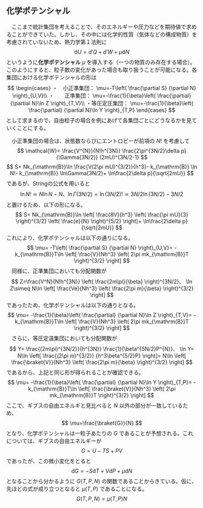 
## 化学ポテンシャル

　ここまで統計集団を考えることで、そのエネルギーや圧力などを期待値で求めることができていた。しかし、その中には化学的性質（気体などの構成物質）を考慮されていないため、熱力学第１法則に
$$
    \mathrm{d}U=
    \mathrm{d}'Q+\mathrm{d}'W+
    \mu\mathrm{d}N
$$
というように**化学ポテンシャル** $\mu$ を導入する（一つの物質のみ存在する場合）。このようにすると、粒子数の変化があった場合も取り扱うことが可能になる。各集団における化学ポテンシャルの形は
$$
    \begin{cases} 
        ・　小正準集団：
        \mu=-T\left(
            \frac{\partial S}
            {\partial N}
        \right)_{U,V}\\
        ・　　正準集団：
        \mu=-\frac{1}{\beta}\left(
            \frac{\partial}
            {\partial N}\ln Z
        \right)_{T,V}\\
        ・等圧定圧集団：
         \mu=-\frac{1}{\beta}\left(
            \frac{\partial}
            {\partial N}\ln Y
        \right)_{T,P}
    \end{cases}
$$
として求まるので、自由粒子の場合を例にあげて各集団ごとにどうなるかを見ていくことにする。

　小正準集団の場合は、状態数ならびにエントロピーが前項の $N!$ を考慮して
$$
    \mathcal{W}=
    \frac{V^{N}}{N!h^{3N}}
    \frac{2\pi^{3N/2}\delta p}
    {\Gamma(3N/2)}
    (2mU)^{3N/2-1}
$$
$$
    S=
    Nk_{\mathrm{B}}\ln
    \frac{V(2\pi mU)^{3/2}}{h^3}-
    k_{\mathrm{B}}
    \ln N!-
    k_{\mathrm{B}}
    \ln\Gamma(3N/2)+
    \ln\frac{2\delta p}{\sqrt{2mU}}
$$
であるが、Stringの公式を用いると
$$
    \ln N!\simeq N\ln N-N、
    \ln\Gamma(3N/2)=\ln (3N/2)!\simeq 
    3N/2\ln(3N/2)-3N/2
$$
と置けるため、以下の形になる。
$$
    S=
    Nk_{\mathrm{B}}\ln
    \left[
    \frac{8V}{h^3}
    \left(
        \frac{\pi mU}{3}
    \right)^{3/2}
    \left(
        \frac{e}{N}
    \right)^{5/2}
    \right]+
    \ln\frac{2\delta p}{\sqrt{2mU}}
$$
これにより、化学ポテンシャルは以下の通りになる。
$$
    \mu=
    -T\left(
        \frac{\partial S}
        {\partial N}
    \right)_{U,V}=
    -k_{\mathrm{B}}T\ln
    \left[
    \frac{V}{Nh^3}
    \left(
        2\pi mk_{\mathrm{B}}T
    \right)^{3/2}
    \right]
$$
　同様に、正準集団においても分配関数が
$$
    Z=\frac{V^N}{N!h^{3N}}
    \left(
        \frac{2m\pi}{\beta}
    \right)^{3N/2}、
    \ln Z\simeq
    N\ln
    \left[
    \frac{Ve}{Nh^3}
    \left(
        \frac{2\pi m}{\beta}
    \right)^{3/2}
    \right]
$$
であったため、化学ポテンシャルは以下の通りとなる。
$$
    \mu=
    -\frac{1}{\beta}\left(
        \frac{\partial}
        {\partial N}\ln Z
    \right)_{T,V}=
    -k_{\mathrm{B}}T\ln
    \left[
    \frac{V}{Nh^3}
    \left(
        2\pi mk_{\mathrm{B}}T
    \right)^{3/2}
    \right]
$$
　さらに、等圧定温集団においても分配関数が
$$
    Y=
    \frac{(2m\pi)^{3N/2}}{h^{3N}}
    \frac{1}{\beta^{5N/2}P^{N}}、
    \ln Y=
    N\ln
    \left[
        \frac{(2\pi m)^{3/2}}
        {h^3\beta^{5/2}P}
    \right]=
    N\ln
    \left[
        \frac{\braket{V}}{Nh^3}
        \left(
            \frac{2\pi m}{\beta}
        \right)^{3/2}
    \right]
$$
であるから、上記と同じ形が得られることが確認できる。
$$
    \mu=
    -\frac{1}{\beta}\left(
        \frac{\partial}
        {\partial N}\ln Y
    \right)_{T,P}=
    -k_{\mathrm{B}}T\ln
    \left[
    \frac{\braket{V}}{Nh^3}
    \left(
        2\pi mk_{\mathrm{B}}T
    \right)^{3/2}
    \right]
$$
ここで、ギブスの自由エネルギと見比べると $N$ 以外の部分が一致しているため、
$$
    \mu=\frac{\braket{G}}{N}
$$
となり、化学ポテンシャルは一粒子あたりの $G$ であることが予想される。これについては、ギブスの自由エネルギーが
$$
    G=U-TS+PV
$$
であったが、この微小変化をとると
$$
    \mathrm{d}G=
    -S\mathrm{d}T+V\mathrm{d}P+
    \mu\mathrm{d}N
$$
となることから分かるように $G(T,P,N)$ の関数であることからきている。仮に、先ほどの式が成り立つとなると $\mu(T,P)$ であることになる。
$$
    G(T,P,N)=\mu(T,P)N
$$